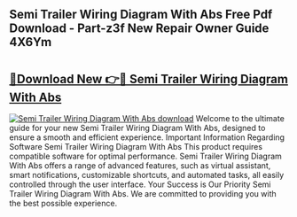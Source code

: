 ## Semi Trailer Wiring Diagram With Abs Free Pdf Download - Part-z3f New Repair Owner Guide 4X6Ym

# <h2><a href="http://dficmx.blite.top/?on=Semi+Trailer+Wiring+Diagram+With+Abs">🔗Download New 👉🔴 Semi Trailer Wiring Diagram With Abs</a></h2>

[![Semi Trailer Wiring Diagram With Abs download](https://i.imgur.com/lujVjoI.png)](http://dficmx.blite.top/?on=Semi+Trailer+Wiring+Diagram+With+Abs)
Welcome to the ultimate guide for your new Semi Trailer Wiring Diagram With Abs, designed to ensure a smooth and efficient experience. Important Information Regarding Software Semi Trailer Wiring Diagram With Abs This product requires compatible software for optimal performance. Semi Trailer Wiring Diagram With Abs offers a range of advanced features, such as virtual assistant, smart notifications, customizable shortcuts, and automated tasks, all easily controlled through the user interface. Your Success is Our Priority Semi Trailer Wiring Diagram With Abs. We are committed to providing you with the best possible experience.
